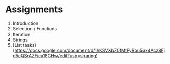 
# Assignments

1. Introduction
1. Selection / Functions
1. Iteration
1. [Strings](https://docs.google.com/document/d/1OScuWE3S-9mXBKllb6ttP5wwlkE7cZoL5XVuRgCpyY0/edit)
1. [List tasks}(https://docs.google.com/document/d/1hKSVXbZ0fMtFyRbu5ax4Acz8Fjd5cQSrAZFica18GHw/edit?usp=sharing)
